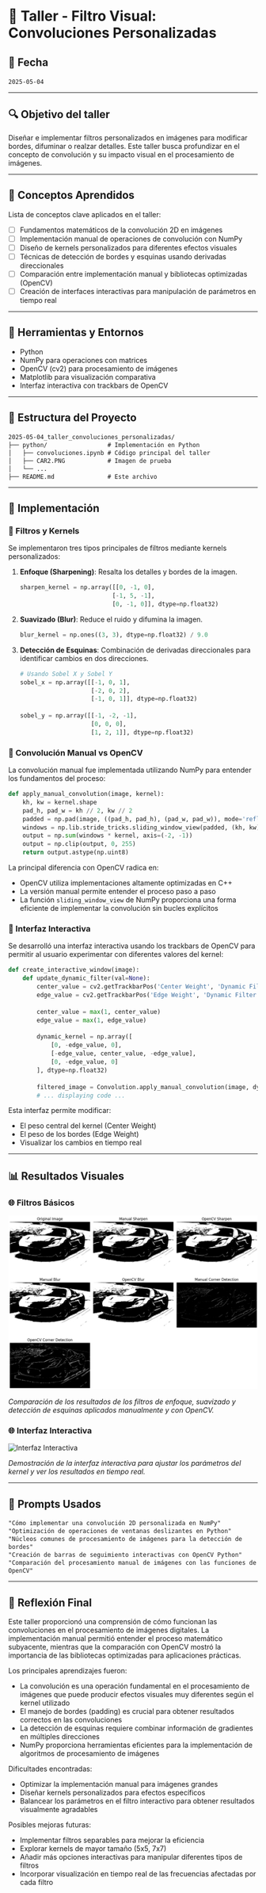 # 🧪 Taller - Filtro Visual: Convoluciones Personalizadas

## 📅 Fecha
`2025-05-04`

---

## 🔍 Objetivo del taller

Diseñar e implementar filtros personalizados en imágenes para modificar bordes, difuminar o realzar detalles. Este taller busca profundizar en el concepto de convolución y su impacto visual en el procesamiento de imágenes.

---

## 🧠 Conceptos Aprendidos

Lista de conceptos clave aplicados en el taller:

- [ ] Fundamentos matemáticos de la convolución 2D en imágenes
- [ ] Implementación manual de operaciones de convolución con NumPy
- [ ] Diseño de kernels personalizados para diferentes efectos visuales
- [ ] Técnicas de detección de bordes y esquinas usando derivadas direccionales
- [ ] Comparación entre implementación manual y bibliotecas optimizadas (OpenCV)
- [ ] Creación de interfaces interactivas para manipulación de parámetros en tiempo real

---

## 🔧 Herramientas y Entornos

- Python
- NumPy para operaciones con matrices
- OpenCV (cv2) para procesamiento de imágenes
- Matplotlib para visualización comparativa
- Interfaz interactiva con trackbars de OpenCV

---

## 📁 Estructura del Proyecto

```
2025-05-04_taller_convoluciones_personalizadas/
├── python/                 # Implementación en Python
│   ├── convoluciones.ipynb # Código principal del taller
│   ├── CAR2.PNG            # Imagen de prueba
│   └── ...
├── README.md               # Este archivo
```

---

## 🧪 Implementación

### 🔹 Filtros y Kernels

Se implementaron tres tipos principales de filtros mediante kernels personalizados:

1. **Enfoque (Sharpening)**: Resalta los detalles y bordes de la imagen.
   ```python
   sharpen_kernel = np.array([[0, -1, 0],
                             [-1, 5, -1],
                             [0, -1, 0]], dtype=np.float32)
   ```

2. **Suavizado (Blur)**: Reduce el ruido y difumina la imagen.
   ```python
   blur_kernel = np.ones((3, 3), dtype=np.float32) / 9.0
   ```

3. **Detección de Esquinas**: Combinación de derivadas direccionales para identificar cambios en dos direcciones.
   ```python
   # Usando Sobel X y Sobel Y
   sobel_x = np.array([[-1, 0, 1],
                       [-2, 0, 2],
                       [-1, 0, 1]], dtype=np.float32)
   
   sobel_y = np.array([[-1, -2, -1],
                       [0, 0, 0],
                       [1, 2, 1]], dtype=np.float32)
   ```

### 🔹 Convolución Manual vs OpenCV

La convolución manual fue implementada utilizando NumPy para entender los fundamentos del proceso:

```python
def apply_manual_convolution(image, kernel):
    kh, kw = kernel.shape
    pad_h, pad_w = kh // 2, kw // 2
    padded = np.pad(image, ((pad_h, pad_h), (pad_w, pad_w)), mode='reflect')
    windows = np.lib.stride_tricks.sliding_window_view(padded, (kh, kw))
    output = np.sum(windows * kernel, axis=(-2, -1))
    output = np.clip(output, 0, 255)
    return output.astype(np.uint8)
```

La principal diferencia con OpenCV radica en:
- OpenCV utiliza implementaciones altamente optimizadas en C++
- La versión manual permite entender el proceso paso a paso
- La función `sliding_window_view` de NumPy proporciona una forma eficiente de implementar la convolución sin bucles explícitos

### 🔹 Interfaz Interactiva

Se desarrolló una interfaz interactiva usando los trackbars de OpenCV para permitir al usuario experimentar con diferentes valores del kernel:

```python
def create_interactive_window(image):
    def update_dynamic_filter(val=None):
        center_value = cv2.getTrackbarPos('Center Weight', 'Dynamic Filter')
        edge_value = cv2.getTrackbarPos('Edge Weight', 'Dynamic Filter')
        
        center_value = max(1, center_value)
        edge_value = max(1, edge_value)
        
        dynamic_kernel = np.array([
            [0, -edge_value, 0],
            [-edge_value, center_value, -edge_value],
            [0, -edge_value, 0]
        ], dtype=np.float32)
        
        filtered_image = Convolution.apply_manual_convolution(image, dynamic_kernel)
        # ... displaying code ...
```

Esta interfaz permite modificar:
- El peso central del kernel (Center Weight)
- El peso de los bordes (Edge Weight)
- Visualizar los cambios en tiempo real

---

## 📊 Resultados Visuales

### 🌐 Filtros Básicos

![Comparación de Filtros](Capturas/filtros_comparacion.png)

*Comparación de los resultados de los filtros de enfoque, suavizado y detección de esquinas aplicados manualmente y con OpenCV.*

### 🌐 Interfaz Interactiva

![Interfaz Interactiva](Capturas/prueba.gif)

*Demostración de la interfaz interactiva para ajustar los parámetros del kernel y ver los resultados en tiempo real.*

---

## 🧩 Prompts Usados

```text
"Cómo implementar una convolución 2D personalizada en NumPy"
"Optimización de operaciones de ventanas deslizantes en Python"
"Núcleos comunes de procesamiento de imágenes para la detección de bordes"
"Creación de barras de seguimiento interactivas con OpenCV Python"
"Comparación del procesamiento manual de imágenes con las funciones de OpenCV"

```

---

## 💬 Reflexión Final

Este taller proporcionó una comprensión de cómo funcionan las convoluciones en el procesamiento de imágenes digitales. La implementación manual permitió entender el proceso matemático subyacente, mientras que la comparación con OpenCV mostró la importancia de las bibliotecas optimizadas para aplicaciones prácticas.

Los principales aprendizajes fueron:
- La convolución es una operación fundamental en el procesamiento de imágenes que puede producir efectos visuales muy diferentes según el kernel utilizado
- El manejo de bordes (padding) es crucial para obtener resultados correctos en las convoluciones
- La detección de esquinas requiere combinar información de gradientes en múltiples direcciones
- NumPy proporciona herramientas eficientes para la implementación de algoritmos de procesamiento de imágenes

Dificultades encontradas:
- Optimizar la implementación manual para imágenes grandes
- Diseñar kernels personalizados para efectos específicos
- Balancear los parámetros en el filtro interactivo para obtener resultados visualmente agradables

Posibles mejoras futuras:
- Implementar filtros separables para mejorar la eficiencia
- Explorar kernels de mayor tamaño (5x5, 7x7)
- Añadir más opciones interactivas para manipular diferentes tipos de filtros
- Incorporar visualización en tiempo real de las frecuencias afectadas por cada filtro
